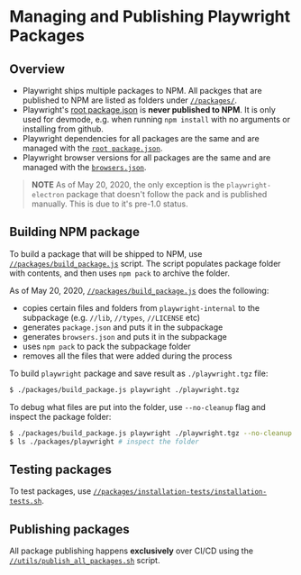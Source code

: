 # Managing and Publishing Playwright Packages

## Overview

- Playwright ships multiple packages to NPM. All packges that are published to NPM are listed as folders under [`//packages/`](../packages).
- Playwright's [root package.json](../package.json) is **never published to NPM**. It is only used for devmode, e.g. when running `npm install` with no arguments or installing from github.
- Playwright dependencies for all packages are the same and are managed with the [`root package.json`](../package.json).
- Playwright browser versions for all packages are the same and are managed with the [`browsers.json`](../browsers.json).

> **NOTE** As of May 20, 2020, the only exception is the `playwright-electron` package that
> doesn't follow the pack and is published manually. This is due to it's pre-1.0 status.


## Building NPM package

To build a package that will be shipped to NPM, use [`//packages/build_package.js`](./build_package.js) script.
The script populates package folder with contents, and then uses `npm pack` to archive the folder.

As of May 20, 2020, [`//packages/build_package.js`](./build_package.js) does the following:
- copies certain files and folders from `playwright-internal` to the subpackage (e.g. `//lib`, `//types`, `//LICENSE` etc)
- generates `package.json` and puts it in the subpackage
- generates `browsers.json` and puts it in the subpackage
- uses `npm pack` to pack the subpackage folder
- removes all the files that were added during the process

To build `playwright` package and save result as `./playwright.tgz` file:

```sh
$ ./packages/build_package.js playwright ./playwright.tgz
```

To debug what files are put into the folder, use `--no-cleanup` flag and inspect the package folder:

```sh
$ ./packages/build_package.js playwright ./playwright.tgz --no-cleanup
$ ls ./packages/playwright # inspect the folder
```


## Testing packages

To test packages, use [`//packages/installation-tests/installation-tests.sh`](../tests/installation-tests/installation-tests.sh).


## Publishing packages

 All package publishing happens **exclusively** over CI/CD using the [`//utils/publish_all_packages.sh`](../utils/publish_all_packages.sh) script.
